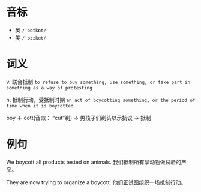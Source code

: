# 音标

- 英 `/'bɒɪkɒt/`
- 美 `/'bɔɪkɑt/`

# 词义

v. 联合抵制
`to refuse to buy something, use something, or take part in something as a way of protesting`

n. 抵制行动，受抵制时期
`an act of boycotting something, or the period of time when it is boycotted`



boy ＋ cott(音似： “cut”剃) → 男孩子们剃头以示抗议 → 抵制

# 例句

We boycott all products tested on animals.
我们抵制所有拿动物做试验的产品。

They are now trying to organize a boycott.
他们正试图组织一场抵制行动。


